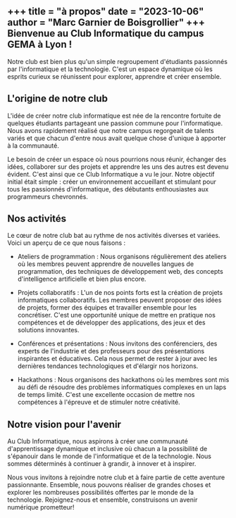 +++
title = "à propos"
date = "2023-10-06"
author = "Marc Garnier de Boisgrollier"
+++
Bienvenue au Club Informatique du campus GEMA à Lyon !
-
Notre club est bien plus qu'un simple regroupement d'étudiants passionnés par l'informatique et la technologie. C'est un espace dynamique où les esprits curieux se réunissent pour explorer, apprendre et créer ensemble.

L'origine de notre club
-
L'idée de créer notre club informatique est née de la rencontre fortuite de quelques étudiants partageant une passion commune pour l'informatique. Nous avons rapidement réalisé que notre campus regorgeait de talents variés et que chacun d'entre nous avait quelque chose d'unique à apporter à la communauté.

Le besoin de créer un espace où nous pourrions nous réunir, échanger des idées, collaborer sur des projets et apprendre les uns des autres est devenu évident. C'est ainsi que ce Club Informatique a vu le jour. Notre objectif initial était simple : créer un environnement accueillant et stimulant pour tous les passionnés d'informatique, des débutants enthousiastes aux programmeurs chevronnés.

Nos activités
-
Le cœur de notre club bat au rythme de nos activités diverses et variées. Voici un aperçu de ce que nous faisons :

- Ateliers de programmation : Nous organisons régulièrement des ateliers où les membres peuvent apprendre de nouvelles langues de programmation, des techniques de développement web, des concepts d'intelligence artificielle et bien plus encore.

- Projets collaboratifs : L'un de nos points forts est la création de projets informatiques collaboratifs. Les membres peuvent proposer des idées de projets, former des équipes et travailler ensemble pour les concrétiser. C'est une opportunité unique de mettre en pratique nos compétences et de développer des applications, des jeux et des solutions innovantes.

- Conférences et présentations : Nous invitons des conférenciers, des experts de l'industrie et des professeurs pour des présentations inspirantes et éducatives. Cela nous permet de rester à jour avec les dernières tendances technologiques et d'élargir nos horizons.

- Hackathons : Nous organisons des hackathons où les membres sont mis au défi de résoudre des problèmes informatiques complexes en un laps de temps limité. C'est une excellente occasion de mettre nos compétences à l'épreuve et de stimuler notre créativité.

Notre vision pour l'avenir
-
Au Club Informatique, nous aspirons à créer une communauté d'apprentissage dynamique et inclusive où chacun a la possibilité de s'épanouir dans le monde de l'informatique et de la technologie. Nous sommes déterminés à continuer à grandir, à innover et à inspirer.

Nous vous invitons à rejoindre notre club et à faire partie de cette aventure passionnante. Ensemble, nous pouvons réaliser de grandes choses et explorer les nombreuses possibilités offertes par le monde de la technologie. Rejoignez-nous et ensemble, construisons un avenir numérique prometteur!
